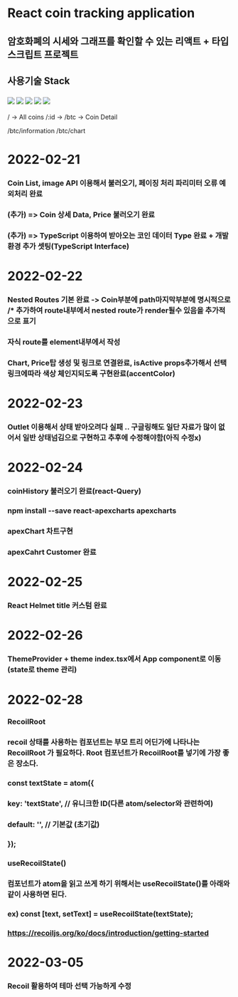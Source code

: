 # React coin tracking application
## 암호화폐의 시세와 그래프를 확인할 수 있는 리액트 + 타입스크립트 프로젝트


## 사용기술 Stack
### <img src="https://img.shields.io/badge/React-61DAFB?style=flat-square&logo=React&logoColor=white"/> <img src="https://img.shields.io/badge/TypeScript-3178C6?style=flat-square&logo=TypeScript&logoColor=white"/> <img src="https://img.shields.io/badge/ReactQuery-FF4154?style=flat-square&logo=ReactQuery&logoColor=white"/> <img src="https://img.shields.io/badge/ReactRouter-CA4245?style=flat-square&logo=ReactRouter&logoColor=white"/> <img src="https://img.shields.io/badge/JavaScript-F7DF1E?style=flat-square&logo=JavaScript&logoColor=white"/>

/ -> All coins
/:id -> /btc -> Coin Detail

/btc/information
/btc/chart

# 2022-02-21 
### Coin List, image API 이용해서 불러오기, 페이징 처리 파리미터 오류 예외처리 완료
### (추가) => Coin 상세 Data, Price 불러오기 완료
### (추가) => TypeScript 이용하여 받아오는 코인 데이터 Type 완료 + 개발환경 추가 셋팅(TypeScript Interface)

# 2022-02-22
### Nested Routes 기본 완료 -> Coin부분에 path마지막부분에 명시적으로 /* 추가하여 route내부에서 nested route가 render될수 있음을 추가적으로 표기
### 자식 route를 element내부에서 작성
### Chart, Price탑 생성 및 링크로 연결완료, isActive props추가해서 선택 링크에따라 색상 체인지되도록 구현완료(accentColor)

# 2022-02-23
### Outlet 이용해서 상태 받아오려다 실패 .. 구글링해도 일단 자료가 많이 없어서 일반 상태넘김으로 구현하고 추후에 수정해야함(아직 수정x)

# 2022-02-24
### coinHistory 불러오기 완료(react-Query)
### npm install --save react-apexcharts apexcharts
### apexChart 차트구현
### apexCahrt Customer 완료

# 2022-02-25
### React Helmet title 커스텀 완료

# 2022-02-26
### ThemeProvider + theme index.tsx에서 App component로 이동 (state로 theme 관리)

# 2022-02-28
### RecoilRoot
### recoil 상태를 사용하는 컴포넌트는 부모 트리 어딘가에 나타나는 RecoilRoot 가 필요하다. Root 컴포넌트가 RecoilRoot를 넣기에 가장 좋은 장소다.

### const textState = atom({
### key: 'textState', // 유니크한 ID(다른 atom/selector와 관련하여)
### default: '', // 기본값 (초기값)
### });


### useRecoilState()
### 컴포넌트가 atom을 읽고 쓰게 하기 위해서는 useRecoilState()를 아래와 같이 사용하면 된다.
### ex) const [text, setText] = useRecoilState(textState);

### https://recoiljs.org/ko/docs/introduction/getting-started

# 2022-03-05
### Recoil 활용하여 테마 선택 가능하게 수정
